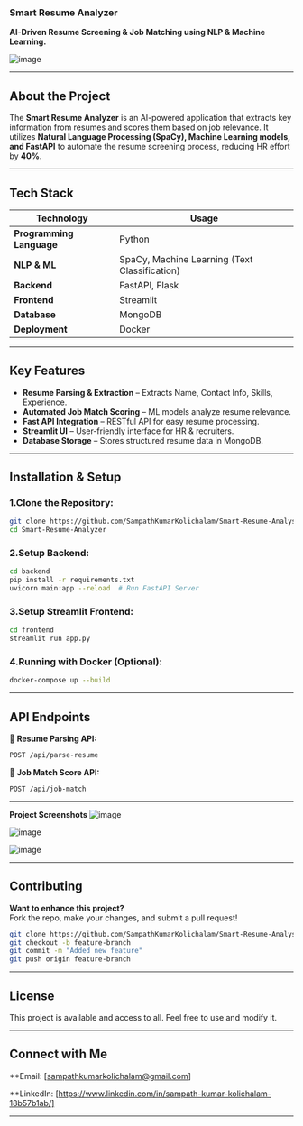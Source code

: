 ### **Smart Resume Analyzer**
**AI-Driven Resume Screening & Job Matching using NLP & Machine Learning.**

![image](https://github.com/user-attachments/assets/45ef2420-d9db-4435-88d7-e1203262fa1f)

---

## About the Project
The **Smart Resume Analyzer** is an AI-powered application that extracts key information from resumes and scores them based on job relevance. It utilizes **Natural Language Processing (SpaCy), Machine Learning models, and FastAPI** to automate the resume screening process, reducing HR effort by **40%**.

---

## Tech Stack
| Technology  | Usage |
|------------|--------------------------------|
| **Programming Language** | Python |
| **NLP & ML** | SpaCy, Machine Learning (Text Classification) |
| **Backend** | FastAPI, Flask |
| **Frontend** | Streamlit |
| **Database** | MongoDB |
| **Deployment** | Docker |

---

## Key Features
- **Resume Parsing & Extraction** – Extracts Name, Contact Info, Skills, Experience. 
- **Automated Job Match Scoring** – ML models analyze resume relevance.  
- **Fast API Integration** – RESTful API for easy resume processing.  
- **Streamlit UI** – User-friendly interface for HR & recruiters.  
- **Database Storage** – Stores structured resume data in MongoDB. 

---

## Installation & Setup

### **1.Clone the Repository:**
```sh
git clone https://github.com/SampathKumarKolichalam/Smart-Resume-Analysis-Using-NLP.git
cd Smart-Resume-Analyzer

```

### **2.Setup Backend:**
```sh
cd backend
pip install -r requirements.txt
uvicorn main:app --reload  # Run FastAPI Server
```

### **3.Setup Streamlit Frontend:**
```sh
cd frontend
streamlit run app.py
```

### **4.Running with Docker (Optional):**
```sh
docker-compose up --build
```
---

## **API Endpoints**
🔹 **Resume Parsing API:**
```sh
POST /api/parse-resume
```
🔹 **Job Match Score API:**
```sh
POST /api/job-match
```
---
**Project Screenshots**
![image](https://github.com/user-attachments/assets/204d1d5e-93ef-435b-9f7f-7ef13ce7efad)

![image](https://github.com/user-attachments/assets/a142e660-0ae3-489f-b2ed-2090c0567749)

![image](https://github.com/user-attachments/assets/abc260a8-bf18-4c33-b913-b2ee84fe099a)


---

## **Contributing**
**Want to enhance this project?**  
Fork the repo, make your changes, and submit a pull request!  

```sh
git clone https://github.com/SampathKumarKolichalam/Smart-Resume-Analysis-Using-NLP.git
git checkout -b feature-branch
git commit -m "Added new feature"
git push origin feature-branch
```

---

## **License**
This project is available and access to all. Feel free to use and modify it.  

---

## **Connect with Me**
**Email: [sampathkumarkolichalam@gmail.com]  

**LinkedIn: [https://www.linkedin.com/in/sampath-kumar-kolichalam-18b57b1ab/]

---
